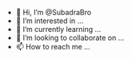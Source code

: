 - 👋 Hi, I’m @SubadraBro
- 👀 I’m interested in ...
- 🌱 I’m currently learning ...
- 💞️ I’m looking to collaborate on ...
- 📫 How to reach me ...

<!---
SubadraBro/SubadraBro is a ✨ special ✨ repository because its `README.md` (this file) appears on your GitHub profile.
You can click the Preview link to take a look at your changes.
--->
